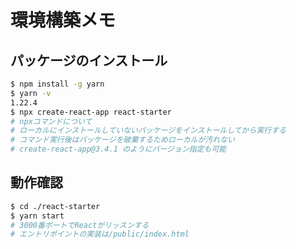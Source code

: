 # 環境構築メモ
## パッケージのインストール
```bash
$ npm install -g yarn
$ yarn -v
1.22.4
$ npx create-react-app react-starter
# npxコマンドについて
# ローカルにインストールしていないパッケージをインストールしてから実行する
# コマンド実行後はパッケージを破棄するためローカルが汚れない
# create-react-app@3.4.1 のようにバージョン指定も可能
```
## 動作確認
```bash
$ cd ./react-starter
$ yarn start
# 3000番ポートでReactがリッスンする
# エントリポイントの実装は/public/index.html
```
